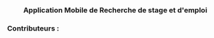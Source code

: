 <h3 align="center">Application Mobile de Recherche de stage et d'emploi</h3>
<h3 align="left"> Contributeurs : </h3>

